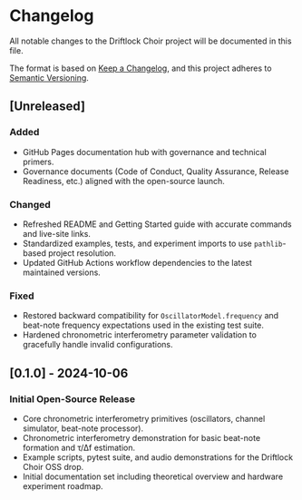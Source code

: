 # Changelog

All notable changes to the Driftlock Choir project will be documented in this file.

The format is based on [Keep a Changelog](https://keepachangelog.com/en/1.0.0/),
and this project adheres to [Semantic Versioning](https://semver.org/spec/v2.0.0.html).

## [Unreleased]

### Added
- GitHub Pages documentation hub with governance and technical primers.
- Governance documents (Code of Conduct, Quality Assurance, Release Readiness, etc.) aligned with the open-source launch.

### Changed
- Refreshed README and Getting Started guide with accurate commands and live-site links.
- Standardized examples, tests, and experiment imports to use `pathlib`-based project resolution.
- Updated GitHub Actions workflow dependencies to the latest maintained versions.

### Fixed
- Restored backward compatibility for `OscillatorModel.frequency` and beat-note frequency expectations used in the existing test suite.
- Hardened chronometric interferometry parameter validation to gracefully handle invalid configurations.

## [0.1.0] - 2024-10-06

### Initial Open-Source Release
- Core chronometric interferometry primitives (oscillators, channel simulator, beat-note processor).
- Chronometric interferometry demonstration for basic beat-note formation and τ/Δf estimation.
- Example scripts, pytest suite, and audio demonstrations for the Driftlock Choir OSS drop.
- Initial documentation set including theoretical overview and hardware experiment roadmap.
